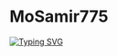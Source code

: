 # MoSamir775
[![Typing SVG](https://readme-typing-svg.herokuapp.com?lines=The+five+boxing+wizards+jump+quickly)](https://git.io/typing-svg)
